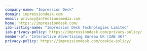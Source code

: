```yaml
---
company-name: "Impression Desk"
domain: impressiondesk.com
email: privacy@infectiousmedia.com
home: https://impressiondesk.com/
iab-listing-name: "Impression Desk Technologies Limited"
iab-privacy-policy: https://impressiondesk.com/privacy-policy/
member-of: "Interactive Advertising Bureau UK (IAB UK)"
privacy-policy: https://impressiondesk.com/cookie-policy/
---
```




